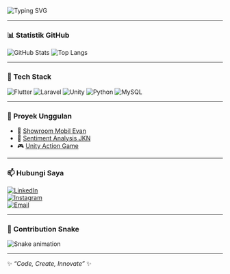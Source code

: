 <!-- Banner Animasi -->
![Typing SVG](https://readme-typing-svg.herokuapp.com?font=Fira+Code&size=28&pause=1000&color=00F7FF&center=true&vCenter=true&width=700&lines=Halo%2C+Saya+Evan+👋;Seorang+Developer+%26+Creator;Ngulik+Flutter+%7C+Laravel+%7C+Unity+%7C+AI)

---

### 📊 Statistik GitHub
![GitHub Stats](https://github-readme-stats.vercel.app/api?username=rclasio&show_icons=true&theme=tokyonight&hide_border=true&bg_color=0D1117)
![Top Langs](https://github-readme-stats.vercel.app/api/top-langs/?username=rclasio&layout=compact&theme=tokyonight&hide_border=true&bg_color=0D1117)

---

### 🔧 Tech Stack
![Flutter](https://img.shields.io/badge/Flutter-%2302569B.svg?style=for-the-badge&logo=flutter&logoColor=white)
![Laravel](https://img.shields.io/badge/Laravel-%23FF2D20.svg?style=for-the-badge&logo=laravel&logoColor=white)
![Unity](https://img.shields.io/badge/Unity-%23000000.svg?style=for-the-badge&logo=unity&logoColor=white)
![Python](https://img.shields.io/badge/Python-3670A0?style=for-the-badge&logo=python&logoColor=ffdd54)
![MySQL](https://img.shields.io/badge/MySQL-%2300f.svg?style=for-the-badge&logo=mysql&logoColor=white)

---

### 🌟 Proyek Unggulan
- 🚗 [Showroom Mobil Evan](https://github.com/evan/showroom-mobil-evan)  
- 📱 [Sentiment Analysis JKN](https://github.com/evan/sentiment-analysis-jkn)  
- 🎮 [Unity Action Game](https://github.com/evan/unity-action-game)

---

### 📫 Hubungi Saya
[![LinkedIn](https://img.shields.io/badge/LinkedIn-blue?logo=linkedin&logoColor=white)](https://linkedin.com/in/evan)  
[![Instagram](https://img.shields.io/badge/Instagram-%23E4405F.svg?logo=instagram&logoColor=white)](https://instagram.com/evan.dev)  
[![Email](https://img.shields.io/badge/Email-D14836?logo=gmail&logoColor=white)](mailto:evan@example.com)

---

### 🐍 Contribution Snake
![Snake animation](https://github.com/evan/evan/blob/output/github-contribution-grid-snake.svg)

---

✨ *“Code, Create, Innovate”* ✨
